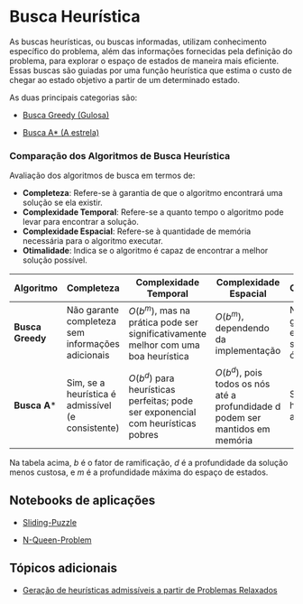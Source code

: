 # Busca Heurística

As buscas heurísticas, ou buscas informadas, utilizam conhecimento específico do problema, além das informações fornecidas pela definição do problema, para explorar o espaço de estados de maneira mais eficiente. Essas buscas são guiadas por uma função heurística que estima o custo de chegar ao estado objetivo a partir de um determinado estado.

As duas principais categorias são:

- [Busca Greedy (Gulosa)](./busca-heuristica/busca-greedy.md)

- [Busca A* (A estrela)](./busca-heuristica/busca-a-estrela.md)

### Comparação dos Algoritmos de Busca Heurística

Avaliação dos algoritmos de busca em termos de:
- **Completeza**: Refere-se à garantia de que o algoritmo encontrará uma solução se ela existir.
- **Complexidade Temporal**: Refere-se a quanto tempo o algoritmo pode levar para encontrar a solução.
- **Complexidade Espacial**: Refere-se à quantidade de memória necessária para o algoritmo executar.
- **Otimalidade**: Indica se o algoritmo é capaz de encontrar a melhor solução possível.

| Algoritmo         | Completeza          | Complexidade Temporal | Complexidade Espacial | Otimalidade     |
|-------------------|---------------------|-----------------------|-----------------------|-----------------|
| **Busca Greedy**  | Não garante completeza sem informações adicionais | $O(b^m)$, mas na prática pode ser significativamente melhor com uma boa heurística | $O(b^m)$, dependendo da implementação | Não, não garante encontrar a solução ótima |
| **Busca A***      | Sim, se a heurística é admissível (e consistente) | $O(b^d)$ para heurísticas perfeitas; pode ser exponencial com heurísticas pobres | $O(b^d)$, pois todos os nós até a profundidade d podem ser mantidos em memória | Sim, se a heurística é admissível |

Na tabela acima, $b$ é o fator de ramificação, $d$ é a profundidade da solução menos custosa, e $m$ é a profundidade máxima do espaço de estados.

## Notebooks de aplicações

- [Sliding-Puzzle](../../notebooks/sliding-puzzle.ipynb)

- [N-Queen-Problem](../../notebooks/n-queen-problem.ipynb)


## Tópicos adicionais

- [Geração de heurísticas admissíveis a partir de Problemas Relaxados](./problemas-relaxados.md)

